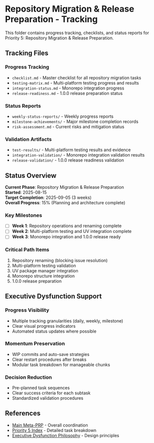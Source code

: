 # Repository Migration & Release Preparation - Tracking

This folder contains progress tracking, checklists, and status reports for Priority 5: Repository Migration & Release Preparation.

## Tracking Files

### Progress Tracking
- `checklist.md` - Master checklist for all repository migration tasks
- `testing-matrix.md` - Multi-platform testing progress and results
- `integration-status.md` - Monorepo integration progress
- `release-readiness.md` - 1.0.0 release preparation status

### Status Reports
- `weekly-status-reports/` - Weekly progress reports
- `milestone-achievements/` - Major milestone completion records
- `risk-assessment.md` - Current risks and mitigation status

### Validation Artifacts
- `test-results/` - Multi-platform testing results and evidence
- `integration-validation/` - Monorepo integration validation results
- `release-validation/` - 1.0.0 release readiness validation

## Status Overview

**Current Phase**: Repository Migration & Release Preparation  
**Started**: 2025-08-15  
**Target Completion**: 2025-09-05 (3 weeks)  
**Overall Progress**: 15% (Planning and architecture complete)

### Key Milestones
- [ ] **Week 1**: Repository operations and renaming complete
- [ ] **Week 2**: Multi-platform testing and UV integration complete  
- [ ] **Week 3**: Monorepo integration and 1.0.0 release ready

### Critical Path Items
1. Repository renaming (blocking issue resolution)
2. Multi-platform testing validation
3. UV package manager integration
4. Monorepo structure integration
5. 1.0.0 release preparation

## Executive Dysfunction Support

### Progress Visibility
- Multiple tracking granularities (daily, weekly, milestone)
- Clear visual progress indicators
- Automated status updates where possible

### Momentum Preservation
- WIP commits and auto-save strategies
- Clear restart procedures after breaks
- Modular task breakdown for manageable chunks

### Decision Reduction
- Pre-planned task sequences
- Clear success criteria for each subtask
- Standardized validation procedures

## References

- [Main Meta-PRP](../README.md) - Overall coordination
- [Priority 5 Index](../index.md) - Detailed task breakdown
- [Executive Dysfunction Philosophy](../../executive-dysfunction-philosophy.md) - Design principles